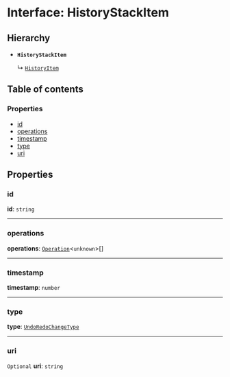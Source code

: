 # Interface: HistoryStackItem

## Hierarchy

* **`HistoryStackItem`**

  ↳ [`HistoryItem`](/en/auto-docs/history/interfaces/HistoryItem.md)

## Table of contents

### Properties

* [id](/en/auto-docs/history/interfaces/HistoryStackItem.md#id)
* [operations](/en/auto-docs/history/interfaces/HistoryStackItem.md#operations)
* [timestamp](/en/auto-docs/history/interfaces/HistoryStackItem.md#timestamp)
* [type](/en/auto-docs/history/interfaces/HistoryStackItem.md#type)
* [uri](/en/auto-docs/history/interfaces/HistoryStackItem.md#uri)

## Properties

### id

**id**: `string`

***

### operations

**operations**: [`Operation`](/en/auto-docs/history/interfaces/Operation.md)<`unknown`>\[]

***

### timestamp

**timestamp**: `number`

***

### type

**type**: [`UndoRedoChangeType`](/en/auto-docs/history/enums/UndoRedoChangeType.md)

***

### uri

`Optional` **uri**: `string`
